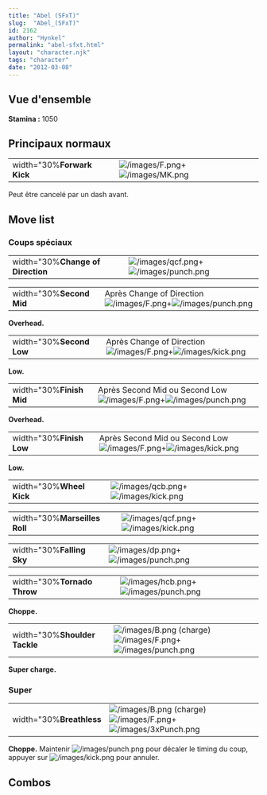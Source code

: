 ```yaml
---
title: "Abel (SFxT)"
slug:  "Abel_(SFxT)"
id: 2162
author: "Hynkel"
permalink: "abel-sfxt.html"
layout: "character.njk"
tags: "character"
date: "2012-03-08"
---
```




## Vue d'ensemble

**Stamina :** 1050

## Principaux normaux

|                            |                                                                         |
|----------------------------|-------------------------------------------------------------------------|
| width="30%**Forwark Kick** | ![](/images/F.png "/images/F.png")+![](/images/MK.png "/images/MK.png") |

Peut être cancelé par un dash avant.

## Move list

### Coups spéciaux

|                                   |                                                                                   |
|-----------------------------------|-----------------------------------------------------------------------------------|
| width="30%**Change of Direction** | ![](/images/qcf.png "/images/qcf.png")+![](/images/punch.png "/images/punch.png") |

|                          |                                                                                                         |
|--------------------------|---------------------------------------------------------------------------------------------------------|
| width="30%**Second Mid** | Après Change of Direction ![](/images/F.png "/images/F.png")+![](/images/punch.png "/images/punch.png") |

**Overhead.**

|                          |                                                                                                       |
|--------------------------|-------------------------------------------------------------------------------------------------------|
| width="30%**Second Low** | Après Change of Direction ![](/images/F.png "/images/F.png")+![](/images/kick.png "/images/kick.png") |

**Low.**

|                          |                                                                                                              |
|--------------------------|--------------------------------------------------------------------------------------------------------------|
| width="30%**Finish Mid** | Après Second Mid ou Second Low ![](/images/F.png "/images/F.png")+![](/images/punch.png "/images/punch.png") |

**Overhead.**

|                          |                                                                                                            |
|--------------------------|------------------------------------------------------------------------------------------------------------|
| width="30%**Finish Low** | Après Second Mid ou Second Low ![](/images/F.png "/images/F.png")+![](/images/kick.png "/images/kick.png") |

**Low.**

|                          |                                                                                 |
|--------------------------|---------------------------------------------------------------------------------|
| width="30%**Wheel Kick** | ![](/images/qcb.png "/images/qcb.png")+![](/images/kick.png "/images/kick.png") |

|                               |                                                                                 |
|-------------------------------|---------------------------------------------------------------------------------|
| width="30%**Marseilles Roll** | ![](/images/qcf.png "/images/qcf.png")+![](/images/kick.png "/images/kick.png") |

|                           |                                                                                 |
|---------------------------|---------------------------------------------------------------------------------|
| width="30%**Falling Sky** | ![](/images/dp.png "/images/dp.png")+![](/images/punch.png "/images/punch.png") |

|                             |                                                                                   |
|-----------------------------|-----------------------------------------------------------------------------------|
| width="30%**Tornado Throw** | ![](/images/hcb.png "/images/hcb.png")+![](/images/punch.png "/images/punch.png") |

**Choppe.**

|                               |                                                                                                                           |
|-------------------------------|---------------------------------------------------------------------------------------------------------------------------|
| width="30%**Shoulder Tackle** | ![](/images/B.png "/images/B.png") (charge) ![](/images/F.png "/images/F.png")+![](/images/punch.png "/images/punch.png") |

**Super charge.**

### Super

|                          |                                                                                                                               |
|--------------------------|-------------------------------------------------------------------------------------------------------------------------------|
| width="30%**Breathless** | ![](/images/B.png "/images/B.png") (charge) ![](/images/F.png "/images/F.png")+![](/images/3xPunch.png "/images/3xPunch.png") |

**Choppe.** Maintenir ![](/images/punch.png "/images/punch.png") pour
décaler le timing du coup, appuyer sur
![](/images/kick.png "/images/kick.png") pour annuler.

## Combos
